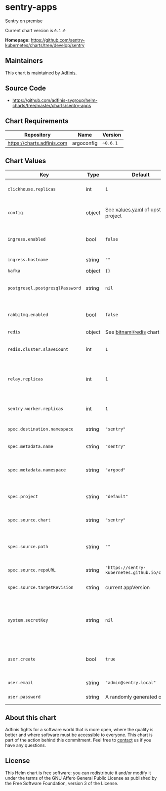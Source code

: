 sentry-apps
===========
Sentry on premise

Current chart version is `0.1.0`


**Homepage:** <https://github.com/sentry-kubernetes/charts/tree/develop/sentry>


## Maintainers
This chart is maintained by [Adfinis](https://adfinis.com/?pk_campaign=github&pk_kwd=helm-charts).


## Source Code

* <https://github.com/adfinis-sygroup/helm-charts/tree/master/charts/sentry-apps>


## Chart Requirements


| Repository | Name | Version |
|------------|------|---------|
| https://charts.adfinis.com | argoconfig | `~0.6.1` |
## Chart Values


| Key | Type | Default | Description |
|-----|------|---------|-------------|
| `clickhouse.replicas` | int | `1` | total number of clickhouse replicas |
| `config` | object | See [values.yaml](https://github.com/sentry-kubernetes/charts/tree/develop/sentry) of upstream project | extra configuration for some config maps |
| `ingress.enabled` | bool | `false` | if true, enables the ingress configuration. |
| `ingress.hostname` | string | `""` | hostname to use |
| `kafka` | object | `{}` |  |
| `postgresql.postgresqlPassword` | string | `nil` | password used to access the database |
| `rabbitmq.enabled` | bool | `false` | enable RabbitMQ Redis will be used instead. |
| `redis` | object | See [bitnami/redis](https://github.com/bitnami/charts/tree/master/bitnami/redis) chart | Redis settigs |
| `redis.cluster.slaveCount` | int | `1` | number of followers in the Redis cluster |
| `relay.replicas` | int | `1` | total number of relay replicas (use 0 when bootstrapping) |
| `sentry.worker.replicas` | int | `1` | total number of sentry worker replicas |
| `spec.destination.namespace` | string | `"sentry"` | namespace for Sentry |
| `spec.metadata.name` | string | `"sentry"` | name for the ArgoCD application |
| `spec.metadata.namespace` | string | `"argocd"` | namespace for the ArgoCD application |
| `spec.project` | string | `"default"` | project to deploy the ArgoCD application to |
| `spec.source.chart` | string | `"sentry"` | name of the Chart for Sentry |
| `spec.source.path` | string | `""` | path of the Chart for Sentry when using Git repository |
| `spec.source.repoURL` | string | `"https://sentry-kubernetes.github.io/charts"` | Chart museum to get Sentry |
| `spec.source.targetRevision` | string | current appVersion | revision of the chart to use for Sentry |
| `system.secretKey` | string | `nil` | secret key used for the session. Changing it invalidates all the current sessions. |
| `user.create` | bool | `true` | if true, creates the user defined by email and password. |
| `user.email` | string | `"admin@sentry.local"` | Super user email |
| `user.password` | string | A randomly generated one. | Super user password. |

## About this chart

Adfinis fights for a software world that is more open, where the quality is
better and where software must be accessible to everyone. This chart
is part of the action behind this commitment. Feel free to
[contact](https://adfinis.com/kontakt/?pk_campaign=github&pk_kwd=helm-charts)
us if you have any questions.

## License

This Helm chart is free software: you can redistribute it and/or modify it under the terms
of the GNU Affero General Public License as published by the Free Software Foundation,
version 3 of the License.
